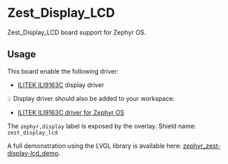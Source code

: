# Zest_Display_LCD

Zest_Display_LCD board support for Zephyr OS.
## Usage
This board enable the following driver:
- [ILITEK ILI9163C](https://www.buydisplay.com/download/ic/ILI9163.pdf) display driver

:bulb: Display driver should also be added to your workspace:
- [ILITEK ILI9163C driver for Zephyr OS](https://github.com/catie-aq/zephyr_ilitek-ili9163c)

The `zephyr,display` label is exposed by the overlay.
Shield name: `zest_display_lcd`

A full demonstration using the LVGL library is available here:
[zephyr_zest-display-lcd_demo](https://github.com/catie-aq/zephyr_zest-display-lcd_demo).
